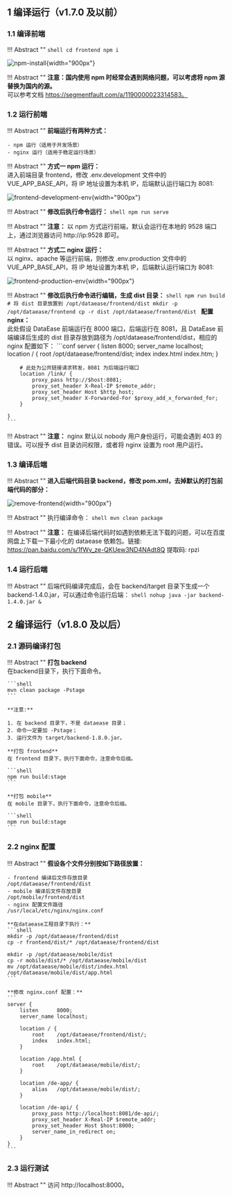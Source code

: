 ## 1 编译运行（v1.7.0 及以前）

### 1.1 编译前端

!!! Abstract ""
	```shell
	cd frontend
	npm i
	```

![npm-install](../../img/dev_manual/npm-install.png){width="900px"}

!!! Abstract ""
	**注意：国内使用 npm 时经常会遇到网络问题，可以考虑将 npm 源替换为国内的源。**  
	可以参考文档 https://segmentfault.com/a/1190000023314583。

### 1.2 运行前端

!!! Abstract ""
	**前端运行有两种方式：**

    - npm 运行（适用于开发场景）
    - nginx 运行（适用于稳定运行场景）

!!! Abstract ""
	**方式一 npm 运行：**  
	进入前端目录 frontend，修改 .env.development 文件中的 VUE_APP_BASE_API，将 IP 地址设置为本机 IP，后端默认运行端口为 8081:

![frontend-development-env](../../img/dev_manual/frontend-development-env.png){width="900px"}

!!! Abstract ""
	**修改后执行命令运行：**
	```shell
	npm run serve
	```

!!! Abstract ""
	**注意：** 以 npm 方式运行前端，默认会运行在本地的 9528 端口上，通过浏览器访问 http://ip:9528 即可。

!!! Abstract ""
	**方式二 nginx 运行：**  
	以 nginx、apache 等运行前端，则修改 .env.production 文件中的 VUE_APP_BASE_API，将 IP 地址设置为本机 IP，后端默认运行端口为 8081:

![frontend-production-env](../../img/dev_manual/frontend-production-env.png){width="900px"}

!!! Abstract ""
	**修改后执行命令进行编辑，生成 dist 目录：**
	```shell
	npm run build
	# 将 dist 目录放置到 /opt/dataease/frontend/dist
	mkdir -p /opt/dataease/frontend
	cp -r dist /opt/dataease/frontend/dist
	```
    **配置 nginx：**    
	此处假设 DataEase 前端运行在 8000 端口，后端运行在 8081，且 DataEase 前端编译后生成的 dist 目录存放到路径为 /opt/dataease/frontend/dist，相应的 nginx 配置如下：
	```conf
	server {
		listen      8000;
		server_name localhost;
		location / {
			root    /opt/dataease/frontend/dist;
			index   index.html index.htm;
		}
	
		# 此处为公共链接请求转发，8081 为后端运行端口
		location /link/ {
			proxy_pass http://$host:8081;
			proxy_set_header X-Real-IP $remote_addr;
			proxy_set_header Host $http_host;
			proxy_set_header X-Forwarded-For $proxy_add_x_forwarded_for;
		}
	
	}
	```

!!! Abstract ""
	**注意：** nginx 默认以 nobody 用户身份运行，可能会遇到 403 的错误。可以授予 dist 目录访问权限，或者将 nginx 设置为 root 用户运行。

### 1.3 编译后端

!!! Abstract ""
	**进入后端代码目录 backend，修改 pom.xml，去掉默认的打包前端代码的部分：**

![remove-frontend](../../img/dev_manual/remove-frontend.png){width="900px"}

!!! Abstract ""
	执行编译命令：
	```shell
	mvn clean package
	```

!!! Abstract ""
	**注意：** 在编译后端代码时如遇到依赖无法下载的问题，可以在百度网盘上下载一下最小化的 dataease 依赖包。链接: https://pan.baidu.com/s/1fWv_ze-QKUew3ND4NAdt8Q 提取码: rpzi

### 1.4 运行后端

!!! Abstract ""
	后端代码编译完成后，会在 backend/target 目录下生成一个 backend-1.4.0.jar，可以通过命令运行后端：
	```shell
	nohup java -jar backend-1.4.0.jar &
	```

## 2 编译运行（v1.8.0 及以后）

### 2.1 源码编译打包

!!! Abstract ""
	**打包 backend**  
	在backend目录下，执行下面命令。

	```shell
	mvn clean package -Pstage
	```

	**注意:**  

    1. 在 backend 目录下，不是 dataease 目录；
	2. 命令一定要加 -Pstage；
	3. 运行文件为 target/backend-1.8.0.jar。

	**打包 frontend**  
	在 frontend 目录下，执行下面命令，注意命令后缀。

	```shell
	npm run build:stage
	```

	**打包 mobile**  
	在 mobile 目录下，执行下面命令，注意命令后缀。
	
	```shell
	npm run build:stage
	```

### 2.2 nginx 配置

!!! Abstract ""
	**假设各个文件分别按如下路径放置：**  

	- frontend 编译后文件存放目录
  	/opt/dataease/frontend/dist
	- mobile 编译后文件存放目录
  	/opt/mobile/frontend/dist
	- nginx 配置文件路径
  	/usr/local/etc/nginx/nginx.conf

	**在dataease工程目录下执行：**
	```shell
	mkdir -p /opt/dataease/frontend/dist
	cp -r frontend/dist/* /opt/dataease/frontend/dist
	
	mkdir -p /opt/dataease/mobile/dist
	cp -r mobile/dist/* /opt/dataease/mobile/dist
	mv /opt/dataease/mobile/dist/index.html /opt/dataease/mobile/dist/app.html
	```

	**修改 nginx.conf 配置：**
	```
	server {
    	listen      8000;
    	server_name localhost;

    	location / {
        	root    /opt/dataease/frontend/dist/;
        	index   index.html;
    	}

    	location /app.html {
        	root    /opt/dataease/mobile/dist/;
    	}

    	location /de-app/ {
        	alias   /opt/dataease/mobile/dist/;
    	}

    	location /de-api/ {
        	proxy_pass http://localhost:8081/de-api/;
        	proxy_set_header X-Real-IP $remote_addr;
        	proxy_set_header Host $host:8000;
        	server_name_in_redirect on;
    	}
	}
	```

### 2.3 运行测试

!!! Abstract ""
	访问 http://localhost:8000。


